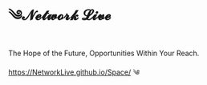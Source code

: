# ༄𝓝𝓮𝓽𝔀𝓸𝓻𝓴 𝓛𝓲𝓿𝓮 #
The Hope of the Future, Opportunities Within Your Reach.

https://NetworkLive.github.io/Space/ ༄